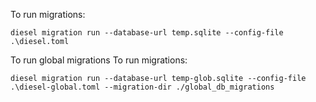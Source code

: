 To run migrations:

```
diesel migration run --database-url temp.sqlite --config-file .\diesel.toml
```

To run global migrations
To run migrations:

```
diesel migration run --database-url temp-glob.sqlite --config-file .\diesel-global.toml --migration-dir ./global_db_migrations
```

